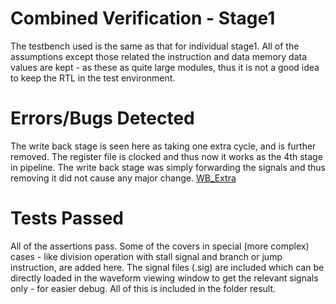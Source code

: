 # Combined Verification - Stage1
The testbench used is the same as that for individual stage1. All of the assumptions except those related the instruction and data memory data values are kept - as these as quite large modules, thus it is not a good idea to keep the RTL in the test environment. 

# Errors/Bugs Detected
The write back stage is seen here as taking one extra cycle, and is further removed. The register file is clocked and thus now it works as the 4th stage in pipeline. The write back stage was simply forwarding the signals and thus removing it did not cause any major change. [WB_Extra](https://github.com/shrutiprakashgupta/RISCV_Formal_Verification/blob/main/top_1/result/wb_stage_extra.png)

# Tests Passed
All of the assertions pass. Some of the covers in special (more complex) cases - like division operation with stall signal and branch or jump instruction, are added here. The signal files (.sig) are included which can be directly loaded in the waveform viewing window to get the relevant signals only - for easier debug. All of this is included in the folder result. 
